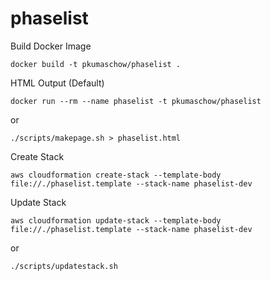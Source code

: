 # phaselist

Build Docker Image
```
docker build -t pkumaschow/phaselist .
```

HTML Output (Default)
```
docker run --rm --name phaselist -t pkumaschow/phaselist
```

or

```
./scripts/makepage.sh > phaselist.html
```


Create Stack
```
aws cloudformation create-stack --template-body file://./phaselist.template --stack-name phaselist-dev
```

Update Stack
```
aws cloudformation update-stack --template-body file://./phaselist.template --stack-name phaselist-dev
```

or
```
./scripts/updatestack.sh
```

